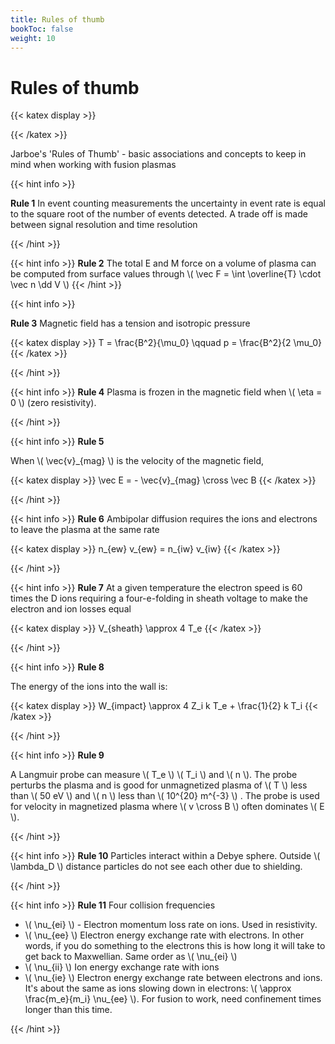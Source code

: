```yaml
---
title: Rules of thumb
bookToc: false
weight: 10
---
```


# Rules of thumb
{{< katex display >}}

{{< /katex >}}

Jarboe's 'Rules of Thumb' - basic associations and concepts to keep in mind when working with fusion plasmas

{{< hint info >}}

**Rule 1**
In event counting measurements the uncertainty in event rate is equal to the square root of the number of events detected. A trade off is made between signal resolution and time resolution

{{< /hint >}}

{{< hint info >}}
**Rule 2**
The total E and M force on a volume of plasma can be computed from surface values through \\( \vec F = \int \overline{T} \cdot \vec n \dd V \\)
{{< /hint >}}


{{< hint info >}}

**Rule 3**
Magnetic field has a tension and isotropic pressure

{{< katex display >}}
T = \frac{B^2}{\mu_0} \qquad p = \frac{B^2}{2 \mu_0}
{{< /katex >}}

{{< /hint >}}
    


{{< hint info >}}
**Rule 4**
Plasma is frozen in the magnetic field when \\( \eta = 0 \\) (zero resistivity). 

{{< /hint >}}

{{< hint info >}}
**Rule 5**

When \\( \vec{v}_{mag} \\) is the velocity of the magnetic field,

{{< katex display >}}
\vec E = - \vec{v}_{mag} \cross \vec B
{{< /katex >}}

{{< /hint >}}
    
{{< hint info >}}
**Rule 6**
Ambipolar diffusion requires the ions and electrons to leave the plasma at the same rate

{{< katex display >}}
n_{ew} v_{ew} = n_{iw} v_{iw}
{{< /katex >}}

{{< /hint >}}

{{< hint info >}}
**Rule 7**
At a given temperature the electron speed is 60 times the D ions requiring a four-e-folding in sheath voltage to make the electron and ion losses equal

{{< katex display >}}
V_{sheath} \approx 4 T_e
{{< /katex >}}

{{< /hint >}}

{{< hint info >}}
**Rule 8**

The energy of the ions into the wall is:

{{< katex display >}}
W_{impact} \approx 4 Z_i k T_e + \frac{1}{2} k T_i
{{< /katex >}}

{{< /hint >}}

{{< hint info >}}
**Rule 9**

A Langmuir probe can measure \\( T_e \\) \\( T_i \\) and \\( n \\). The probe perturbs the plasma and is good for unmagnetized plasma of \\( T \\) less than \\( 50 eV \\) and \\( n \\) less than \\( 10^{20} m^{-3} \\) . The probe is used for velocity in magnetized plasma where \\( v \cross B \\) often dominates \\( E \\).

{{< /hint >}}

{{< hint info >}}
**Rule 10**
Particles interact within a Debye sphere. Outside \\( \lambda_D \\) distance particles do not see each other due to shielding.

{{< /hint >}}

{{< hint info >}}
**Rule 11**
Four collision frequencies
- \\( \nu_{ei} \\) - Electron momentum loss rate on ions. Used in resistivity.
- \\( \nu_{ee} \\) Electron energy exchange rate with electrons. In other words, if you do something to the electrons this is how long it will take to get back to Maxwellian. Same order as \\( \nu_{ei} \\) 
- \\( \nu_{ii} \\) Ion energy exchange rate with ions
- \\( \nu_{ie} \\) Electron energy exchange rate between electrons and ions. It's about the same as ions slowing down in electrons: \\( \approx \frac{m_e}{m_i} \nu_{ee} \\). For fusion to work, need confinement times longer than this time.

{{< /hint >}}
